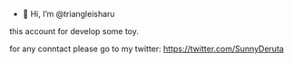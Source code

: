- 👋 Hi, I’m @triangleisharu

this account for develop some toy.<br>

for any conntact please go to my twitter: https://twitter.com/SunnyDeruta


<!---
triangleisharu/triangleisharu is a ✨ special ✨ repository because its `README.md` (this file) appears on your GitHub profile.
You can click the Preview link to take a look at your changes.
--->
